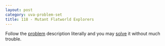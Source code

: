```yaml
---
layout: post
category: uva-problem-set
title: 118 - Mutant Flatworld Explorers
---
```


Follow the
[problem](http://uva.onlinejudge.org/index.php?option=com_onlinejudge&Itemid=8&category=3&page=show_problem&problem=54)
description literally and you may
[solve](https://github.com/clchiou/uva-problem-set/blob/master/solved/118/118.cc)
it without much trouble.
